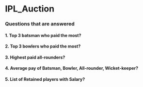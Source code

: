 # IPL_Auction
### Questions that are answered

#### 1. Top 3 batsman who paid the most?
#### 2. Top 3 bowlers who paid the most?
#### 3. Highest paid all-rounders?
#### 4. Average pay of Batsman, Bowler, All-rounder, Wicket-keeper?
#### 5. List of Retained players with Salary?
